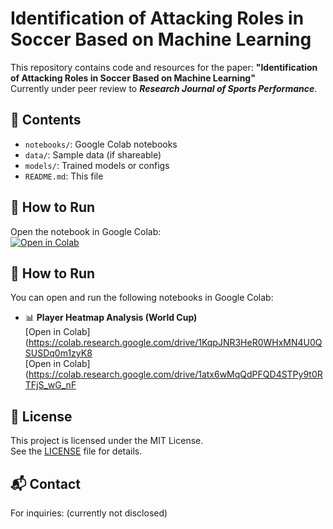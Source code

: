 # Identification of Attacking Roles in Soccer Based on Machine Learning

This repository contains code and resources for the paper:
**"Identification of Attacking Roles in Soccer Based on Machine Learning"**  
Currently under peer review to ***Research Journal of Sports Performance***.

## 📁 Contents
- `notebooks/`: Google Colab notebooks
- `data/`: Sample data (if shareable)
- `models/`: Trained models or configs
- `README.md`: This file

## 🚀 How to Run
Open the notebook in Google Colab:  
[![Open in Colab](https://colab.research.google.com/assets/colab-badge.svg)](https://colab.research.google.com/github/yamada-sports-data-lab/soccer-position-model/blob/main/notebooks/main.ipynb)

## 🚀 How to Run
You can open and run the following notebooks in Google Colab:

- 📊 **Player Heatmap Analysis (World Cup)**  
  [Open in Colab](https://colab.research.google.com/drive/1KqpJNR3HeR0WHxMN4U0QSUSDq0m1zyK8  
  [Open in Colab](https://colab.research.google.com/drive/1atx6wMqQdPFQD4STPy9t0RTFjS_wG_nF

## 📄 License
This project is licensed under the MIT License.  
See the [LICENSE](LICENSE) file for details.

## 📬 Contact
For inquiries: (currently not disclosed)
